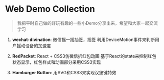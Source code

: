 # Web Demo Collection
> 我把平时自己做的好玩有趣的一些小Demo分享出来，希望和大家一起交流学习

1. **wechat-divination**: 微信摇一摇抽签，摇签
利用DeviceMotion事件来判断用户摇动设备的加速度

2. **RedPacket**: React + CSS3仿微信拆红包动画
基于React的state来控制红包状态显示，红包样式和动画部分采用CSS3实现

3. **Hamburger Button**: 用SVG和CSS3来实现汉堡键特效